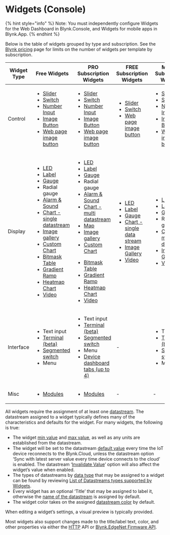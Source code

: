 # Widgets (Console)

{% hint style="info" %}
Note: You must independently configure Widgets for the Web Dashboard in Blynk.Console, and Widgets for mobile apps in Blynk.App.
{% endhint %}

Below is the table of widgets grouped by type and subscription. See the [Blynk pricing](https://blynk.io/pricing) page for limits on the number of widgets per template by subscription.

<table><thead><tr><th width="215">Widget Type</th><th>Free Widgets</th><th>PRO Subscription Widgets</th><th data-hidden>FREE Subscription Widgets</th><th data-hidden>MAKER Subscription Widgets</th></tr></thead><tbody><tr><td>Control</td><td><p></p><ul><li><a href="slider.md">Slider</a></li><li><a href="switch.md">Switch</a></li><li><a href="number-input.md">Number Input</a></li><li><a href="image-button.md">Image Button</a></li><li><a href="web-page-image-button.md">Web page image button</a></li></ul></td><td><p></p><ul><li><a href="slider.md">Slider</a></li><li><a href="switch.md">Switch</a></li><li><a href="number-input.md">Number Input</a></li><li><a href="image-button.md">Image Button</a></li><li><a href="web-page-image-button.md">Web page image button</a></li></ul></td><td><p></p><ul><li><a href="slider.md">Slider</a></li><li><a href="switch.md">Switch</a></li><li><a href="web-page-image-button.md">Web page image button</a></li></ul></td><td><p></p><ul><li><a href="slider.md">Slider</a></li><li><a href="switch.md">Switch</a></li><li><a href="number-input.md">Number Input</a></li><li><a href="image-button.md">Image Button</a></li><li><a href="web-page-image-button.md">Web page image button</a></li></ul></td></tr><tr><td>Display</td><td><p></p><ul><li><a href="https://docs.blynk.io/en/blynk.console/widgets-console/led">LED</a></li><li><a href="https://docs.blynk.io/en/blynk.console/widgets-console/label">Label</a></li><li><a href="https://docs.blynk.io/en/blynk.console/widgets-console/gauge">Gauge</a></li><li>Radial gauge</li><li><a href="alarm-and-sound-widget.md">Alarm &#x26; Sound</a></li><li><a href="chart.md">Chart - single datastream</a></li><li><a href="image-gallery.md">Image gallery</a></li><li><a href="custom-chart.md">Custom Chart</a></li><li><a href="bitmask-table.md">Bitmask Table</a></li><li><a href="../../blynk.apps/widgets-displays/gradient-ramp.md">Gradient Ramp</a></li><li><a href="heatmap-chart.md">Heatmap Chart</a></li><li><a href="video.md">Video</a></li></ul></td><td><p></p><ul><li><a href="https://docs.blynk.io/en/blynk.console/widgets-console/led">LED</a></li><li><a href="https://docs.blynk.io/en/blynk.console/widgets-console/label">Label</a></li><li><a href="https://docs.blynk.io/en/blynk.console/widgets-console/gauge">Gauge</a></li><li>Radial gauge</li><li><a href="alarm-and-sound-widget.md">Alarm &#x26; Sound</a></li><li><a href="chart.md">Chart - multi datastream</a></li><li><a href="map.md">Map</a></li><li><a href="image-gallery.md">Image gallery</a></li><li><a href="custom-chart.md">Custom Chart</a></li></ul><ul><li><a href="bitmask-table.md">Bitmask Table</a></li><li><a href="../../blynk.apps/widgets-displays/gradient-ramp.md">Gradient Ramp</a></li><li><a href="heatmap-chart.md">Heatmap Chart</a></li><li><a href="video.md">Video</a></li></ul></td><td><p></p><ul><li><a href="https://docs.blynk.io/en/blynk.console/widgets-console/led">LED</a></li><li><a href="https://docs.blynk.io/en/blynk.console/widgets-console/label">Label</a></li><li><a href="https://docs.blynk.io/en/blynk.console/widgets-console/gauge">Gauge</a></li><li><a href="https://docs.blynk.io/en/blynk.console/widgets-console/chart">Chart - single data stream</a></li><li><a href="image-gallery.md">Image Gallery</a></li><li><a href="video.md">Video</a></li></ul></td><td><p></p><ul><li><a href="https://docs.blynk.io/en/blynk.console/widgets-console/led">LED</a></li><li><a href="https://docs.blynk.io/en/blynk.console/widgets-console/label">Label</a></li><li><a href="https://docs.blynk.io/en/blynk.console/widgets-console/gauge">Gauge</a></li><li>Radial gauge</li><li><a href="chart.md">Chart - multi datastream</a></li><li><a href="image-gallery.md">Image Gallery</a></li><li><a href="video.md">Video</a></li></ul></td></tr><tr><td>Interface</td><td><ul><li>Text input</li><li><a href="terminal.md">Terminal (beta)</a></li><li><a href="segmented-switch.md">Segmented switch</a></li><li>Menu</li></ul></td><td><p></p><ul><li>Text input</li><li><a href="terminal.md">Terminal (beta)</a></li><li><a href="segmented-switch.md">Segmented switch</a></li><li>Menu</li><li><a href="../templates/dashboard/multiple-dashboard-tabs.md">Device dashboard tabs (up to 4)</a></li></ul></td><td>-</td><td><p></p><ul><li>Text input</li><li><a href="terminal.md">Terminal (beta)</a></li><li><a href="segmented-switch.md">Segmented switch</a></li><li>Menu</li></ul></td></tr><tr><td>Misc</td><td><p></p><ul><li><a href="https://docs.blynk.io/en/blynk.console/widgets-console/modules">Modules</a></li></ul><p></p></td><td><p></p><ul><li><a href="https://docs.blynk.io/en/blynk.console/widgets-console/modules">Modules</a></li></ul><p></p></td><td>-</td><td>-</td></tr></tbody></table>

All widgets require the assignment of at least one [datastream](../templates/datastreams/). The datastream assigned to a widget typically defines many of the characteristics and defaults for the widget. For many widgets, the following is true:

* The widget [min value](../templates/datastreams/datastreams-common-settings/min-value.md) and [max value](../templates/datastreams/datastreams-common-settings/max-value.md), as well as any units are established from the datastream.
* The widget will be set to the datastream [default value](../templates/datastreams/datastreams-common-settings/default-value.md) every time the IoT device reconnects to the Blynk.Cloud, unless the datastream option ‘Sync with latest server value every time device connects to the cloud’ is enabled.  The datastream ‘[Invalidate Value](../templates/datastreams/datastreams-common-settings/invalidate-value.md)’ option will also affect the widget’s value when enabled.
* The types of datastreams by [data type](../templates/datastreams/datastreams-common-settings/data-type.md) that may be assigned to a widget can be found by reviewing [List of Datastreams types supported by Widgets](../../blynk.apps/widgets-app/list-of-datastreams-types-supported-by-widgets.md).
* Every widget has an optional ‘Title’ that may be assigned to label it, otherwise the [name of the datastream](../templates/datastreams/datastreams-common-settings/) is assigned by default.
* The widget color takes on the assigned [datastream color](../templates/datastreams/datastreams-common-settings/) by default.

When editing a widget’s settings, a visual preview is typically provided.

Most widgets also support changes made to the title/label text, color, and other properties via either the [HTTP](../../blynk.cloud/device-https-api/update-property.md) API or [Blynk.EdgeNet Firmware API](../../blynk.edgent-firmware-api/widget-properties.md).
